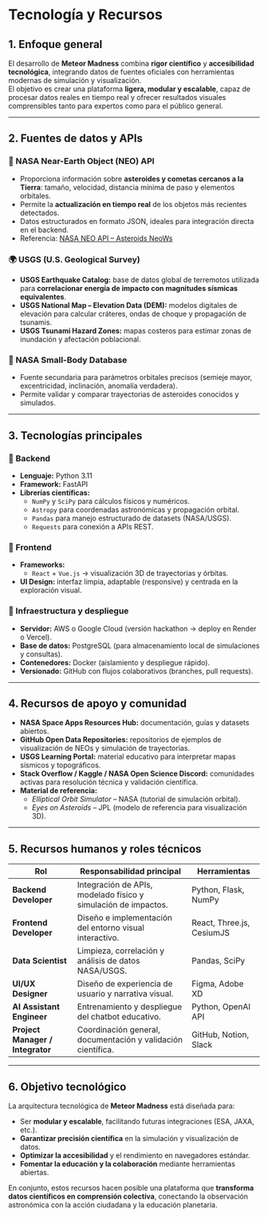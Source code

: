 # Tecnología y Recursos

## 1. Enfoque general

El desarrollo de **Meteor Madness** combina **rigor científico** y **accesibilidad tecnológica**, integrando datos de fuentes oficiales con herramientas modernas de simulación y visualización.  
El objetivo es crear una plataforma **ligera, modular y escalable**, capaz de procesar datos reales en tiempo real y ofrecer resultados visuales comprensibles tanto para expertos como para el público general.

---

## 2. Fuentes de datos y APIs

### 🌌 NASA Near-Earth Object (NEO) API
- Proporciona información sobre **asteroides y cometas cercanos a la Tierra**: tamaño, velocidad, distancia mínima de paso y elementos orbitales.  
- Permite la **actualización en tiempo real** de los objetos más recientes detectados.  
- Datos estructurados en formato JSON, ideales para integración directa en el backend.  
- Referencia: [NASA NEO API – Asteroids NeoWs](https://api.nasa.gov/)

### 🌍 USGS (U.S. Geological Survey)
- **USGS Earthquake Catalog:** base de datos global de terremotos utilizada para **correlacionar energía de impacto con magnitudes sísmicas equivalentes**.  
- **USGS National Map – Elevation Data (DEM):** modelos digitales de elevación para calcular cráteres, ondas de choque y propagación de tsunamis.  
- **USGS Tsunami Hazard Zones:** mapas costeros para estimar zonas de inundación y afectación poblacional.

### 🔭 NASA Small-Body Database
- Fuente secundaria para parámetros orbitales precisos (semieje mayor, excentricidad, inclinación, anomalía verdadera).  
- Permite validar y comparar trayectorias de asteroides conocidos y simulados.

---

## 3. Tecnologías principales

### 🔹 Backend
- **Lenguaje:** Python 3.11  
- **Framework:** FastAPI  
- **Librerías científicas:**  
  - `NumPy` y `SciPy` para cálculos físicos y numéricos.  
  - `Astropy` para coordenadas astronómicas y propagación orbital.  
  - `Pandas` para manejo estructurado de datasets (NASA/USGS).  
  - `Requests` para conexión a APIs REST.  

### 🔹 Frontend
- **Frameworks:**  
  - `React` + `Vue.js` → visualización 3D de trayectorias y órbitas.  
- **UI Design:** interfaz limpia, adaptable (responsive) y centrada en la exploración visual.  

### 🔹 Infraestructura y despliegue
- **Servidor:** AWS o Google Cloud (versión hackathon → deploy en Render o Vercel).  
- **Base de datos:** PostgreSQL (para almacenamiento local de simulaciones y consultas).  
- **Contenedores:** Docker (aislamiento y despliegue rápido).  
- **Versionado:** GitHub con flujos colaborativos (branches, pull requests).  

---

## 4. Recursos de apoyo y comunidad

- **NASA Space Apps Resources Hub:** documentación, guías y datasets abiertos.  
- **GitHub Open Data Repositories:** repositorios de ejemplos de visualización de NEOs y simulación de trayectorias.  
- **USGS Learning Portal:** material educativo para interpretar mapas sísmicos y topográficos.  
- **Stack Overflow / Kaggle / NASA Open Science Discord:** comunidades activas para resolución técnica y validación científica.  
- **Material de referencia:**  
  - *Elliptical Orbit Simulator* – NASA (tutorial de simulación orbital).  
  - *Eyes on Asteroids* – JPL (modelo de referencia para visualización 3D).  

---

## 5. Recursos humanos y roles técnicos

| Rol | Responsabilidad principal | Herramientas |
|------|-----------------------------|---------------|
| **Backend Developer** | Integración de APIs, modelado físico y simulación de impactos. | Python, Flask, NumPy |
| **Frontend Developer** | Diseño e implementación del entorno visual interactivo. | React, Three.js, CesiumJS |
| **Data Scientist** | Limpieza, correlación y análisis de datos NASA/USGS. | Pandas, SciPy |
| **UI/UX Designer** | Diseño de experiencia de usuario y narrativa visual. | Figma, Adobe XD |
| **AI Assistant Engineer** | Entrenamiento y despliegue del chatbot educativo. | Python, OpenAI API |
| **Project Manager / Integrator** | Coordinación general, documentación y validación científica. | GitHub, Notion, Slack |

---

## 6. Objetivo tecnológico

La arquitectura tecnológica de **Meteor Madness** está diseñada para:
- Ser **modular y escalable**, facilitando futuras integraciones (ESA, JAXA, etc.).  
- **Garantizar precisión científica** en la simulación y visualización de datos.  
- **Optimizar la accesibilidad** y el rendimiento en navegadores estándar.  
- **Fomentar la educación y la colaboración** mediante herramientas abiertas.  

En conjunto, estos recursos hacen posible una plataforma que **transforma datos científicos en comprensión colectiva**, conectando la observación astronómica con la acción ciudadana y la educación planetaria.
